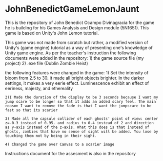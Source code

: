 # JohnBenedictGameLemonJaunt
This is the repository of John Benedict Ocampo Divinagracia for the game he is building for his Games Analysis and Design module (5N1651). This game is based on Unity's John Lemon tutorial.

This game was not made from scratch but rather, a modified version of Unity's (game engine) tutorial as a way of presenting one's knowledge of Unity game engine.
As per the teacher's instruction the following documents were added in the repository:
    1) the game source file (my project)
    2) .exe file (Dublin Zombie Heist)

the following features were changed in the game:
    1) Set the intensity of bloom from 2.5 to 30. it made all bright objects brighter. In the darker settings, it makes a very eerie effect. Luminescence exhibit an effect of eeriness, majesty, and ethereality

    2)I Made the duration of the display to be 3 seconds because I want my jump scare to be longer so that it adds an added scary feel. The main reason I want to remove the fade is that I want the jumpscare to be fast so that its scarier

    3) Made all the capsule collider of each ghosts' point of view: center z=-0.3 instead of 0.95. and radius to 0.4 instead of 2 and direction as y-axis instead of the z-axis. What this does is that instead of ghosts, zombies that have no sense of sight will be added. You lose by touching them not by being in their sight.

    4) Changed the game over Canvas to a scarier image

Instructions document for the assesment is also in the repository